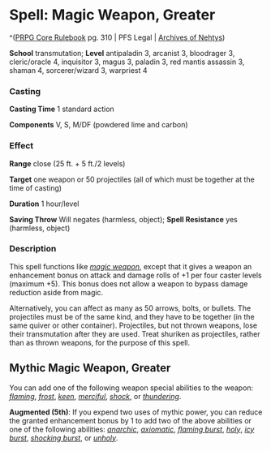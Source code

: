 # Spell: Magic Weapon, Greater

^([PRPG Core Rulebook][ss-greater-magic-weapon] pg. 310 | PFS Legal | [Archives of Nehtys][sn-greater-magic-weapon])

**School** transmutation; **Level** antipaladin 3, arcanist 3, bloodrager 3, cleric/oracle 4, inquisitor 3, magus 3, paladin 3, red mantis assassin 3, shaman 4, sorcerer/wizard 3, warpriest 4

### Casting

**Casting Time** 1 standard action  

**Components** V, S, M/DF (powdered lime and carbon)

### Effect

**Range** close (25 ft. + 5 ft./2 levels)  

**Target** one weapon or 50 projectiles (all of which must be together at the time of casting)  

**Duration** 1 hour/level  

**Saving Throw** Will negates (harmless, object); **Spell Resistance** yes (harmless, object)

### Description

This spell functions like _[magic weapon]_, except that it gives a weapon an enhancement bonus on attack and damage rolls of +1 per four caster levels (maximum +5). This bonus does not allow a weapon to bypass damage reduction aside from magic.  

Alternatively, you can affect as many as 50 arrows, bolts, or bullets. The projectiles must be of the same kind, and they have to be together (in the same quiver or other container). Projectiles, but not thrown weapons, lose their transmutation after they are used. Treat shuriken as projectiles, rather than as thrown weapons, for the purpose of this spell.

## Mythic Magic Weapon, Greater

You can add one of the following weapon special abilities to the weapon: _[flaming]_, _[frost]_, _[keen]_, _[merciful]_, _[shock]_, or _[thundering]_.  

**Augmented (5th)**: If you expend two uses of mythic power, you can reduce the granted enhancement bonus by 1 to add two of the above abilities or one of the following abilities: _[anarchic]_, _[axiomatic]_, _[flaming burst]_, _[holy]_, _[icy burst]_, _[shocking burst]_, or _[unholy]_.

[ss-greater-magic-weapon]: http://paizo.com/pathfinderRPG/v57
[sn-greater-magic-weapon]: http://www.archivesofnethys.com/SpellDisplay.aspx?ItemName=Magic%20Weapon%2C%20Greater
[frost]: http://www.archivesofnethys.com/SpellDisplay.aspx?ItemName=frost
[shocking burst]: http://www.archivesofnethys.com/SpellDisplay.aspx?ItemName=shocking%20burst
[flaming]: http://www.archivesofnethys.com/SpellDisplay.aspx?ItemName=flaming
[thundering]: http://www.archivesofnethys.com/SpellDisplay.aspx?ItemName=thundering
[flaming burst]: http://www.archivesofnethys.com/SpellDisplay.aspx?ItemName=flaming%20burst
[icy burst]: http://www.archivesofnethys.com/SpellDisplay.aspx?ItemName=icy%20burst
[keen]: http://www.archivesofnethys.com/SpellDisplay.aspx?ItemName=keen
[magic weapon]: http://www.archivesofnethys.com/SpellDisplay.aspx?ItemName=magic%20weapon
[anarchic]: http://www.archivesofnethys.com/SpellDisplay.aspx?ItemName=anarchic
[shock]: http://www.archivesofnethys.com/SpellDisplay.aspx?ItemName=shock
[merciful]: http://www.archivesofnethys.com/SpellDisplay.aspx?ItemName=merciful
[holy]: http://www.archivesofnethys.com/SpellDisplay.aspx?ItemName=holy
[unholy]: http://www.archivesofnethys.com/SpellDisplay.aspx?ItemName=unholy
[axiomatic]: http://www.archivesofnethys.com/SpellDisplay.aspx?ItemName=axiomatic